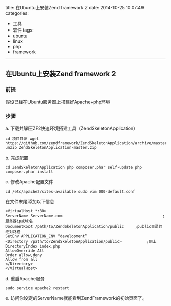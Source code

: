 title: 在Ubuntu上安装Zend framework 2
date: 2014-10-25 10:07:49
categories: 
- 工具
- 软件
tags: 
- ubuntu
- linux
- php
- framework
---

## 在Ubuntu上安装Zend framework 2

### 前提

假设已经在Ubuntu服务器上搭建好Apache+php环境

### 步骤

a. 下载并解压ZF2快速环境搭建工具（ZendSkeletonApplication）

```
cd 项目目录 wget https://github.com/zendframework/ZendSkeletonApplication/archive/master.zip unzip ZendSkeletonApplication-master.zip
```

b. 完成配置

```
cd ZendSkeletonApplication php composer.phar self-update php composer.phar install
```

c. 修改Apache配置文件

```
cd /etc/apache2/sites-available sudo vim 000-default.conf
```

在文件末尾添加以下信息

```
<VirtualHost *:80>
ServerName ServerName.com                                            ;服务器ip或域名
DocumentRoot /path/to/ZendSkeletonApplication/public     ;public目录的绝对路径
SetEnv APPLICATION_ENV “development”
<Directory /path/to/ZendSkeletonApplication/public>           ;同上
DirectoryIndex index.php
AllowOverride All
Order allow,deny
Allow from all
</Directory>
</VirtualHost>
```

d. 重启Apache服务

```
sudo service apache2 restart
```

e. 访问你设定的ServerName就能看到ZendFramework的初始页面了。